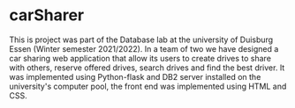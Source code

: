 # carSharer
This is project was part of the Database lab at the university of Duisburg Essen (Winter semester 2021/2022). In a team of two we have designed a car sharing web application that allow its users to create drives to share with others, reserve offered drives, search drives and find the best driver. It was implemented using Python-flask and DB2 server installed on the university's computer pool, the front end was implemented using HTML and CSS.
